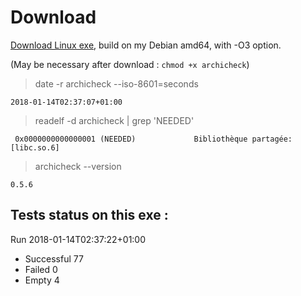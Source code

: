 Download
========

[Download Linux exe](http://lionel.draghi.free.fr/Archicheck/archicheck), build on my Debian amd64,
with -O3 option.

(May be necessary after download : `chmod +x archicheck`)

> date -r archicheck --iso-8601=seconds

```
2018-01-14T02:37:07+01:00
```

> readelf -d archicheck | grep 'NEEDED'

```
 0x0000000000000001 (NEEDED)             Bibliothèque partagée: [libc.so.6]
```

> archicheck --version

```
0.5.6

```

Tests status on this exe :
--------------------------

Run 2018-01-14T02:37:22+01:00

- Successful  77
- Failed      0
- Empty       4
